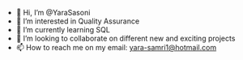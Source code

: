 - 👋 Hi, I’m @YaraSasoni
- 👀 I’m interested in Quality Assurance
- 🌱 I’m currently learning SQL
- 💞️ I’m looking to collaborate on different new and exciting projects
- 📫 How to reach me on my email: yara-samri1@hotmail.com

<!---
YaraSasoni/YaraSasoni is a ✨ special ✨ repository because its `README.md` (this file) appears on your GitHub profile.
You can click the Preview link to take a look at your changes.
--->
